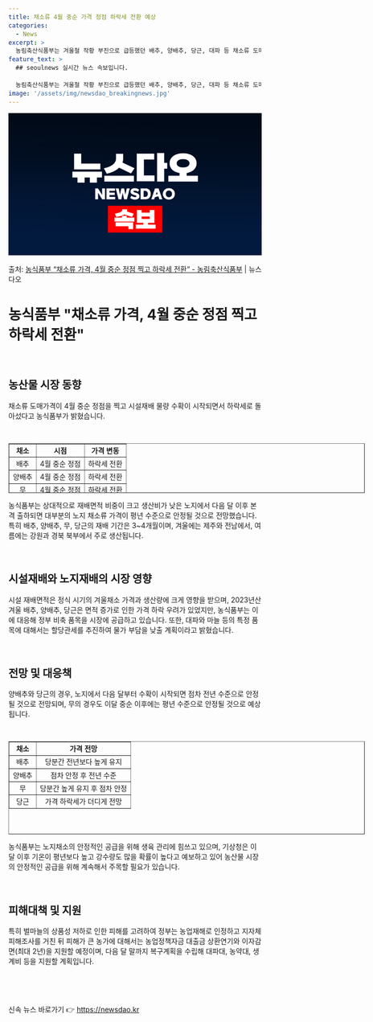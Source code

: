 ```yaml
---
title: 채소류 4월 중순 가격 정점 하락세 전환 예상
categories:
  - News
excerpt: >
  농림축산식품부는 겨울철 작황 부진으로 급등했던 배추, 양배추, 당근, 대파 등 채소류 도매가격이 지난달 중순…
feature_text: >
  ## seoulnews 실시간 뉴스 속보입니다.

  농림축산식품부는 겨울철 작황 부진으로 급등했던 배추, 양배추, 당근, 대파 등 채소류 도매가격이 지난달 중순…
image: '/assets/img/newsdao_breakingnews.jpg'
---
```


![뉴스다오 속보](/assets/img/newsdao_breakingnews.jpg)

<p>출처: <a href="https://newsdao.kr/3740" rel="dofollow">농식품부 “채소류 가격, 4월 중순 정점 찍고 하락세 전환” - 농림축산식품부</a> | 뉴스다오</p>

<h1 data-ke-size="size26">농식품부 "채소류 가격, 4월 중순 정점 찍고 하락세 전환"</h1>
<p data-ke-size="size16">&nbsp;</p>
<h2 data-ke-size="size24">농산물 시장 동향</h2>
<p data-ke-size="size16">채소류 도매가격이 4월 중순 정점을 찍고 시설재배 물량 수확이 시작되면서 하락세로 돌아섰다고 농식품부가 밝혔습니다.</p>
<p data-ke-size="size16">&nbsp;</p>
<table style="width: 709px; height: 99px;" border="1">
    <tbody>
        <tr>
            <td style="text-align: center; height: 17px;"><b>채소</b></td>
            <td style="text-align: center; height: 17px;"><b>시점</b></td>
            <td style="text-align: center; height: 17px;"><b>가격 변동</b></td>
        </tr>
        <tr>
            <td style="text-align: center; height: 17px;">배추</td>
            <td style="text-align: center; height: 17px;">4월 중순 정점</td>
            <td style="text-align: center; height: 17px;">하락세 전환</td>
        </tr>
        <tr>
            <td style="text-align: center; height: 17px;">양배추</td>
            <td style="text-align: center; height: 17px;">4월 중순 정점</td>
            <td style="text-align: center; height: 17px;">하락세 전환</td>
        </tr>
        <tr>
            <td style="text-align: center; height: 17px;">무</td>
            <td style="text-align: center; height: 17px;">4월 중순 정점</td>
            <td style="text-align: center; height: 17px;">하락세 전환</td>
        </tr>
        <tr>
            <td style="text-align: center; height: 17px;">당근</td>
            <td style="text-align: center; height: 17px;">4월 중순 정점</td>
            <td style="text-align: center; height: 17px;">하락세 전환</td>
        </tr>
    </tbody>
</table>
<p data-ke-size="size16">농식품부는 상대적으로 재배면적 비중이 크고 생산비가 낮은 노지에서 다음 달 이후 본격 출하되면 대부분의 노지 채소류 가격이 평년 수준으로 안정될 것으로 전망했습니다. 특히 배추, 양배추, 무, 당근의 재배 기간은 3~4개월이며, 겨울에는 제주와 전남에서, 여름에는 강원과 경북 북부에서 주로 생산됩니다.</p>
<p data-ke-size="size16">&nbsp;</p>
<h2 data-ke-size="size24">시설재배와 노지재배의 시장 영향</h2>
<p data-ke-size="size16">시설 재배면적은 정식 시기의 겨울채소 가격과 생산량에 크게 영향을 받으며, 2023년산 겨울 배추, 양배추, 당근은 면적 증가로 인한 가격 하락 우려가 있었지만, 농식품부는 이에 대응해 정부 비축 품목을 시장에 공급하고 있습니다. 또한, 대파와 마늘 등의 특정 품목에 대해서는 할당관세를 추진하여 물가 부담을 낮출 계획이라고 밝혔습니다.</p>
<p data-ke-size="size16">&nbsp;</p>
<h2 data-ke-size="size24">전망 및 대응책</h2>
<p data-ke-size="size16">양배추와 당근의 경우, 노지에서 다음 달부터 수확이 시작되면 점차 전년 수준으로 안정될 것으로 전망되며, 무의 경우도 이달 중순 이후에는 평년 수준으로 안정될 것으로 예상됩니다.</p>
<p data-ke-size="size16">&nbsp;</p>
<table style="width: 709px; height: 185px;" border="1">
    <tbody>
        <tr>
            <td style="text-align: center; height: 17px;"><b>채소</b></td>
            <td style="text-align: center; height: 17px;"><b>가격 전망</b></td>
        </tr>
        <tr>
            <td style="text-align: center; height: 17px;">배추</td>
            <td style="text-align: center; height: 17px;">당분간 전년보다 높게 유지</td>
        </tr>
        <tr>
            <td style="text-align: center; height: 17px;">양배추</td>
            <td style="text-align: center; height: 17px;">점차 안정 후 전년 수준</td>
        </tr>
        <tr>
            <td style="text-align: center; height: 17px;">무</td>
            <td style="text-align: center; height: 17px;">당분간 높게 유지 후 점차 안정</td>
        </tr>
        <tr>
            <td style="text-align: center; height: 17px;">당근</td>
            <td style="text-align: center; height: 17px;">가격 하락세가 더디게 전망</td>
        </tr>
    </tbody>
</table>
<p data-ke-size="size16">농식품부는 노지채소의 안정적인 공급을 위해 생육 관리에 힘쓰고 있으며, 기상청은 이달 이후 기온이 평년보다 높고 강수량도 많을 확률이 높다고 예보하고 있어 농산물 시장의 안정적인 공급을 위해 계속해서 주목할 필요가 있습니다.</p>
<p data-ke-size="size16">&nbsp;</p>
<h2 data-ke-size="size24">피해대책 및 지원</h2>
<p data-ke-size="size16">특히 벌마늘의 상품성 저하로 인한 피해를 고려하여 정부는 농업재해로 인정하고 지자체 피해조사를 거친 뒤 피해가 큰 농가에 대해서는 농업정책자금 대출금 상환연기와 이자감면(최대 2년)을 지원할 예정이며, 다음 달 말까지 복구계획을 수립해 대파대, 농약대, 생계비 등을 지원할 계획입니다.</p>
<p data-ke-size="size16">&nbsp;</p>
<p data-ke-size="size16">&nbsp;</p> 

신속 뉴스 바로가기 👉 <a href="https://newsdao.kr" rel="dofollow">https://newsdao.kr</a>


